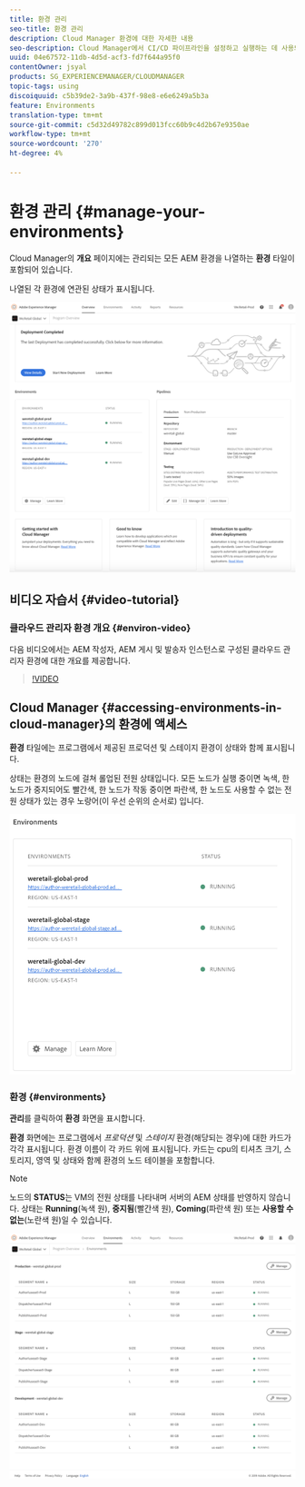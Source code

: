 ```yaml
---
title: 환경 관리
seo-title: 환경 관리
description: Cloud Manager 환경에 대한 자세한 내용
seo-description: Cloud Manager에서 CI/CD 파이프라인을 설정하고 실행하는 데 사용되는 프로덕션 및 비프로덕션 환경 목록을 보려면 이 페이지를 따르십시오.
uuid: 04e67572-11db-4d5d-acf3-fd7f644a95f0
contentOwner: jsyal
products: SG_EXPERIENCEMANAGER/CLOUDMANAGER
topic-tags: using
discoiquuid: c5b39de2-3a9b-437f-98e8-e6e6249a5b3a
feature: Environments
translation-type: tm+mt
source-git-commit: c5d32d49782c899d013fcc60b9c4d2b67e9350ae
workflow-type: tm+mt
source-wordcount: '270'
ht-degree: 4%

---
```



# 환경 관리 {#manage-your-environments}

Cloud Manager의 **개요** 페이지에는 관리되는 모든 AEM 환경을 나열하는 **환경** 타일이 포함되어 있습니다.

나열된 각 환경에 연관된 상태가 표시됩니다.

![](assets/Manage-Environ-Overview.png)

## 비디오 자습서 {#video-tutorial}

### 클라우드 관리자 환경 개요 {#environ-video}

다음 비디오에서는 AEM 작성자, AEM 게시 및 발송자 인스턴스로 구성된 클라우드 관리자 환경에 대한 개요를 제공합니다.

>[!VIDEO](https://video.tv.adobe.com/v/26318/)

## Cloud Manager {#accessing-environments-in-cloud-manager}의 환경에 액세스

**환경** 타일에는 프로그램에서 제공된 프로덕션 및 스테이지 환경이 상태와 함께 표시됩니다.

상태는 환경의 노드에 걸쳐 롤업된 전원 상태입니다. 모든 노드가 실행 중이면 녹색, 한 노드가 중지되어도 빨간색, 한 노드가 작동 중이면 파란색, 한 노드도 사용할 수 없는 전원 상태가 있는 경우 노랑어(이 우선 순위의 순서로) 입니다.

![](assets/Environments-card-new.png)

### 환경 {#environments}

**관리**&#x200B;를 클릭하여 **환경** 화면을 표시합니다.

**환경** 화면에는 프로그램에서 *프로덕션* 및 *스테이지* 환경(해당되는 경우)에 대한 카드가 각각 표시됩니다. 환경 이름이 각 카드 위에 표시됩니다. 카드는 cpu의 티셔츠 크기, 스토리지, 영역 및 상태와 함께 환경의 노드 테이블을 포함합니다.

>[!NOTE]
>
>노드의 **STATUS**&#x200B;는 VM의 전원 상태를 나타내며 서버의 AEM 상태를 반영하지 않습니다. 상태는 **Running**(녹색 원), **중지됨**(빨간색 원), **Coming**(파란색 원) 또는 **사용할 수 없는**(노란색 원)일 수 있습니다.

![](assets/Environments-tab.png)

